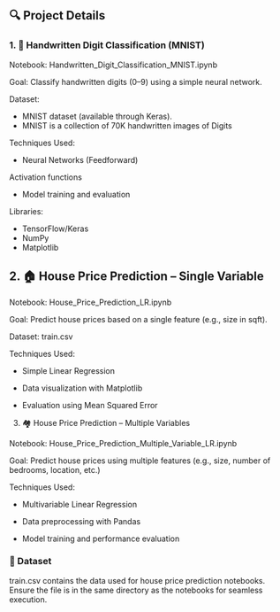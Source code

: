 
## 🔍 Project Details
### 1. 🧠 Handwritten Digit Classification (MNIST)

Notebook: Handwritten_Digit_Classification_MNIST.ipynb

Goal: Classify handwritten digits (0–9) using a simple neural network.

Dataset: 
- MNIST dataset (available through Keras).
- MNIST is a collection of 70K handwritten images of Digits

Techniques Used:

- Neural Networks (Feedforward)

Activation functions

- Model training and evaluation

Libraries: 
- TensorFlow/Keras
- NumPy
- Matplotlib

## 2. 🏠 House Price Prediction – Single Variable

Notebook: House_Price_Prediction_LR.ipynb

Goal: Predict house prices based on a single feature (e.g., size in sqft).

Dataset: train.csv

Techniques Used:

- Simple Linear Regression

- Data visualization with Matplotlib

- Evaluation using Mean Squared Error

3. 🏘 House Price Prediction – Multiple Variables

Notebook: House_Price_Prediction_Multiple_Variable_LR.ipynb

Goal: Predict house prices using multiple features (e.g., size, number of bedrooms, location, etc.)

Techniques Used:

- Multivariable Linear Regression

- Data preprocessing with Pandas

- Model training and performance evaluation
  
### 📁 Dataset
train.csv contains the data used for house price prediction notebooks. Ensure the file is in the same directory as the notebooks for seamless execution.


